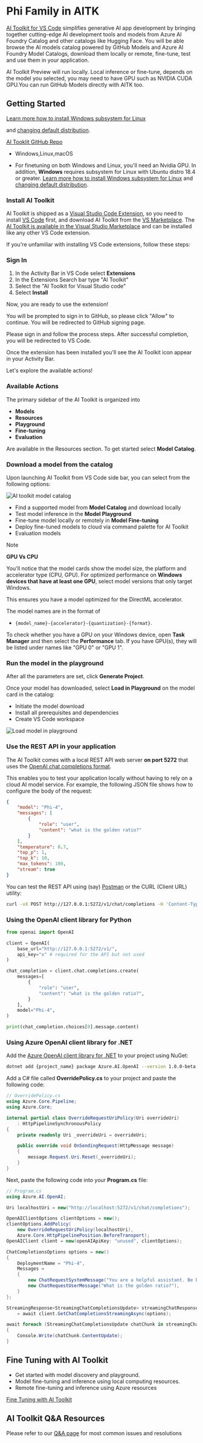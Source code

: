 # Phi Family in AITK

[AI Toolkit for VS Code](https://marketplace.visualstudio.com/items?itemName=ms-windows-ai-studio.windows-ai-studio) simplifies generative AI app development by bringing together cutting-edge AI development tools and models from Azure AI Foundry Catalog and other catalogs like Hugging Face. You will be able browse the AI models catalog powered by GitHub Models and Azure AI Foundry Model Catalogs, download them locally or remote, fine-tune, test and use them in your application.

AI Toolkit Preview will run locally. Local inference or fine-tune, depends on the model you selected, you may need to have GPU such as NVIDIA CUDA GPU.You can run GitHub Models directly with AITK too.

## Getting Started

[Learn more how to install Windows subsystem for Linux](https://learn.microsoft.com/windows/wsl/install?WT.mc_id=aiml-137032-kinfeylo)

and [changing default distribution](https://learn.microsoft.com/windows/wsl/install#change-the-default-linux-distribution-installed).

[AI Tooklit GitHub Repo](https://github.com/microsoft/vscode-ai-toolkit/)

- Windows,Linux,macOS
  
- For finetuning on both Windows and Linux, you'll need an Nvidia GPU. In addition, **Windows** requires subsystem for Linux with Ubuntu distro 18.4 or greater. [Learn more how to install Windows subsystem for Linux](https://learn.microsoft.com/windows/wsl/install) and [changing default distribution](https://learn.microsoft.com/windows/wsl/install#change-the-default-linux-distribution-installed).

### Install AI Toolkit

AI Toolkit is shipped as a [Visual Studio Code Extension](https://code.visualstudio.com/docs/setup/additional-components#_vs-code-extensions), so you need to install [VS Code](https://code.visualstudio.com/docs/setup/windows?WT.mc_id=aiml-137032-kinfeylo) first, and download AI Toolkit from the [VS Marketplace](https://marketplace.visualstudio.com/items?itemName=ms-windows-ai-studio.windows-ai-studio).
The [AI Toolkit is available in the Visual Studio Marketplace](https://marketplace.visualstudio.com/items?itemName=ms-windows-ai-studio.windows-ai-studio) and can be installed like any other VS Code extension. 

If you're unfamiliar with installing VS Code extensions, follow these steps:

### Sign In

1. In the Activity Bar in VS Code select **Extensions**
1. In the Extensions Search bar type "AI Toolkit"
1. Select the "AI Toolkit for Visual Studio code"
1. Select **Install**

Now, you are ready to use the extension!

You will be prompted to sign in to GitHub, so please click "Allow" to continue. You will be redirected to GitHub signing page.

Please sign in and follow the process steps. After successful completion, you will be redirected to VS Code.

Once the extension has been installed you'll see the AI Toolkit icon appear in your Activity Bar.

Let's explore the available actions!

### Available Actions

The primary sidebar of the AI Toolkit is organized into  

- **Models**
- **Resources**
- **Playground**  
- **Fine-tuning**
- **Evaluation**

Are available in the Resources section. To get started select **Model Catalog**.

### Download a model from the catalog

Upon launching AI Toolkit from VS Code side bar, you can select from the following options:

![AI toolkit model catalog](../../../imgs/01/02/05/AItoolkitmodel_catalog.png)

- Find a supported model from **Model Catalog** and download locally
- Test model inference in the **Model Playground**
- Fine-tune model locally or remotely in **Model Fine-tuning**
- Deploy fine-tuned models to cloud via command palette for AI Toolkit
- Evaluation models

> [!NOTE]
>
> **GPU Vs CPU**
>
> You'll notice that the model cards show the model size, the platform and accelerator type (CPU, GPU). For optimized performance on **Windows devices that have at least one GPU**, select model versions that only target Windows.
>
> This ensures you have a model optimized for the DirectML accelerator.
>
> The model names are in the format of
>
> - `{model_name}-{accelerator}-{quantization}-{format}`.
>
>To check whether you have a GPU on your Windows device, open **Task Manager** and then select the **Performance** tab. If you have GPU(s), they will be listed under names like "GPU 0" or "GPU 1".

### Run the model in the playground

After all the parameters are set, click **Generate Project**.

Once your model has downloaded, select **Load in Playground** on the model card in the catalog:

- Initiate the model download
- Install all prerequisites and dependencies
- Create VS Code workspace

![Load model in playground](../../../imgs/01/02/05/AItoolkitload_model_into_playground.png)

### Use the REST API in your application 

The AI Toolkit comes with a local REST API web server **on port 5272** that uses the [OpenAI chat completions format](https://platform.openai.com/docs/api-reference/chat/create). 

This enables you to test your application locally without having to rely on a cloud AI model service. For example, the following JSON file shows how to configure the body of the request:

```json
{
    "model": "Phi-4",
    "messages": [
        {
            "role": "user",
            "content": "what is the golden ratio?"
        }
    ],
    "temperature": 0.7,
    "top_p": 1,
    "top_k": 10,
    "max_tokens": 100,
    "stream": true
}
```

You can test the REST API using (say) [Postman](https://www.postman.com/) or the CURL (Client URL) utility:

```bash
curl -vX POST http://127.0.0.1:5272/v1/chat/completions -H 'Content-Type: application/json' -d @body.json
```

### Using the OpenAI client library for Python

```python
from openai import OpenAI

client = OpenAI(
    base_url="http://127.0.0.1:5272/v1/", 
    api_key="x" # required for the API but not used
)

chat_completion = client.chat.completions.create(
    messages=[
        {
            "role": "user",
            "content": "what is the golden ratio?",
        }
    ],
    model="Phi-4",
)

print(chat_completion.choices[0].message.content)
```

### Using Azure OpenAI client library for .NET

Add the [Azure OpenAI client library for .NET](https://www.nuget.org/packages/Azure.AI.OpenAI/) to your project using NuGet:

```bash
dotnet add {project_name} package Azure.AI.OpenAI --version 1.0.0-beta.17
```

Add a C# file called **OverridePolicy.cs** to your project and paste the following code:

```csharp
// OverridePolicy.cs
using Azure.Core.Pipeline;
using Azure.Core;

internal partial class OverrideRequestUriPolicy(Uri overrideUri)
    : HttpPipelineSynchronousPolicy
{
    private readonly Uri _overrideUri = overrideUri;

    public override void OnSendingRequest(HttpMessage message)
    {
        message.Request.Uri.Reset(_overrideUri);
    }
}
```

Next, paste the following code into your **Program.cs** file:

```csharp
// Program.cs
using Azure.AI.OpenAI;

Uri localhostUri = new("http://localhost:5272/v1/chat/completions");

OpenAIClientOptions clientOptions = new();
clientOptions.AddPolicy(
    new OverrideRequestUriPolicy(localhostUri),
    Azure.Core.HttpPipelinePosition.BeforeTransport);
OpenAIClient client = new(openAIApiKey: "unused", clientOptions);

ChatCompletionsOptions options = new()
{
    DeploymentName = "Phi-4",
    Messages =
    {
        new ChatRequestSystemMessage("You are a helpful assistant. Be brief and succinct."),
        new ChatRequestUserMessage("What is the golden ratio?"),
    }
};

StreamingResponse<StreamingChatCompletionsUpdate> streamingChatResponse
    = await client.GetChatCompletionsStreamingAsync(options);

await foreach (StreamingChatCompletionsUpdate chatChunk in streamingChatResponse)
{
    Console.Write(chatChunk.ContentUpdate);
}
```


## Fine Tuning with AI Toolkit

- Get started with model discovery and playground.
- Model fine-tuning and inference using local computing resources.
- Remote fine-tuning and inference using Azure resources

[Fine Tuning with AI Toolkit](../04.Fine-tuning/Finetuning_VSCodeaitoolkit.md)

## AI Toolkit Q&A Resources

Please refer to our [Q&A page](https://github.com/microsoft/vscode-ai-toolkit/blob/main/archive/QA.md) for most common issues and resolutions

